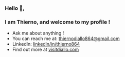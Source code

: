 ### Hello 👋, 
### I am Thierno, and welcome to my profile !

- Ask me about anything !
- You can reach me at: thiernodiallo864@gmail.com 
- LinkedIn: [linkedin/in/thierno864](linkedin/in/thierno864) 
- Find out more at [visitdiallo.com](visitdiallo.com)

<!-- 
- 🔭 I’m currently working on 
- 🌱 I’m currently learning ...
- 👯 I’m looking to collaborate on ...
- 🤔 I’m looking for help with ...
- 💬 Ask me about ...
- 📫 How to reach me: ...
- 😄 Pronouns: ...
- ⚡ Fun fact: ...
- -->

 <!-- comment syntax -->
